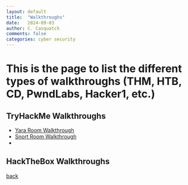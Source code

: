 ```yaml
---
layout: default
title:  "Walkthroughs"
date:   2024-09-03
author: C. Casquatch
comments: false
categories: cyber security
---
```


# This is the page to list the different types of walkthroughs (THM, HTB, CD, PwndLabs, Hacker1, etc.)

## TryHackMe Walkthroughs
* [Yara Room Walkthrough](/THMwalkthroughs/2024/09/03/Yara-Walkthrough.html)
* [Snort Room Walkthrough](/_posts/Walkthroughs/THMwalkthroughs/2024-09-03-Snort-Walkthrough.markdown)
* 
## HackTheBox Walkthroughs

[back](./)
